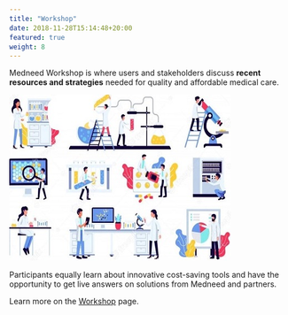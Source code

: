 ```yaml
---
title: "Workshop"
date: 2018-11-28T15:14:48+20:00
featured: true
weight: 8
---
```


Medneed Workshop is where users and stakeholders discuss **recent resources and strategies** needed for quality and affordable medical care. 

![Medical Equipment](/images/illustrations/med-equipment.jpg)

Participants equally learn about innovative cost-saving tools and have the opportunity to get live answers on solutions from Medneed and partners. 

Learn more on the <a href="https://workshop.medneed.com" target="_blank">Workshop</a> page.
